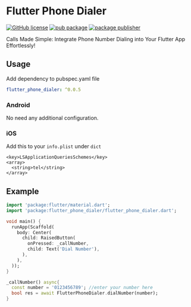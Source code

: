 # Flutter Phone Dialer

[![GitHub license](https://img.shields.io/badge/License-BSD_2--Clause-orange.svg)](https://github.com/devSumanrazz/flutter-phone-dialer/blob/main/LICENSE)
[![pub package](https://img.shields.io/pub/v/flutter_phone_dialer.svg)](https://pub.dev/packages/flutter_phone_dialer)
[![package publisher](https://img.shields.io/pub/publisher/flutter_phone_dialer.svg)](https://pub.dev/publishers/sumanrajpathak.com.np/packages)

Calls Made Simple: Integrate Phone Number Dialing into Your Flutter App Effortlessly!

## Usage

Add dependency to pubspec.yaml file

```yaml
flutter_phone_dialer: ^0.0.5
```

### Android

No need any additional configuration.

### iOS

Add this to your ```info.plist``` under ```dict```

```android
<key>LSApplicationQueriesSchemes</key>
<array>
  <string>tel</string>
</array>
```

## Example

```dart
import 'package:flutter/material.dart';
import 'package:flutter_phone_dialer/flutter_phone_dialer.dart';

void main() {
  runApp(Scaffold(
    body: Center(
      child: RaisedButton(
        onPressed: _callNumber,
        child: Text('Dial Number'),
      ),
    ),
  ));
}

_callNumber() async{
  const number = '0123456789'; //enter your number here
  bool res = await FlutterPhoneDialer.dialNumber(number);
}
```
